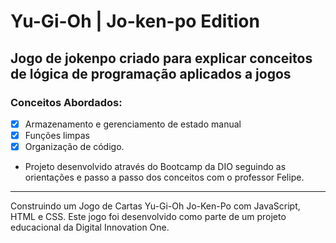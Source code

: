 # Yu-Gi-Oh | Jo-ken-po Edition

## Jogo de jokenpo criado para explicar conceitos de lógica de programação aplicados a jogos

### Conceitos Abordados:

-[x] Armazenamento e gerenciamento de estado manual
-[x] Funções limpas
-[x] Organização de código.

- Projeto desenvolvido através do Bootcamp da DIO seguindo as orientações e passo a passo dos conceitos com o professor Felipe.
***

Construindo um Jogo de Cartas Yu-Gi-Oh Jo-Ken-Po com JavaScript, HTML e CSS.
Este jogo foi desenvolvido como parte de um projeto educacional da Digital Innovation One.